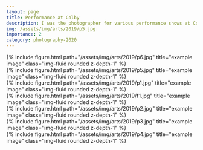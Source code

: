 ```yaml
---
layout: page
title: Performance at Colby
description: I was the photographer for various performance shows at Colby - musical, vocal, etc
img: /assets/img/arts/2019/p5.jpg
importance: 2
category: photography-2020
---
```

<div class="row">
    {% include figure.html path="/assets/img/arts/2019/p6.jpg" title="example image" class="img-fluid rounded z-depth-1" %}
</div>
<div class="row">
    {% include figure.html path="/assets/img/arts/2019/p5.jpg" title="example image" class="img-fluid rounded z-depth-1" %}
</div>
<div class="row">
    {% include figure.html path="/assets/img/arts/2019/p1.jpg" title="example image" class="img-fluid rounded z-depth-1" %}
</div>


<div class="row">
    {% include figure.html path="/assets/img/arts/2019/f1.jpg" title="example image" class="img-fluid rounded z-depth-1" %}
</div>


<div class="row">
    {% include figure.html path="/assets/img/arts/2019/p2.jpg" title="example image" class="img-fluid rounded z-depth-1" %}
</div>


<div class="row">
    {% include figure.html path="/assets/img/arts/2019/p3.jpg" title="example image" class="img-fluid rounded z-depth-1" %}
</div>

<div class="row">
    {% include figure.html path="/assets/img/arts/2019/p4.jpg" title="example image" class="img-fluid rounded z-depth-1" %}
</div>